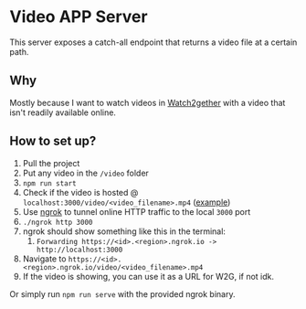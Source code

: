 # Video APP Server

This server exposes a catch-all endpoint that returns a video file at a certain path.

## Why

Mostly because I want to watch videos in [Watch2gether](https://w2g.tv/) with a video that isn't readily available online.

## How to set up?

1. Pull the project
2. Put any video in the `/video` folder
3. `npm run start`
4. Check if the video is hosted @ `localhost:3000/video/<video_filename>.mp4` ([example](https://localhost:3000/video/baku_btch.mp4))
5. Use [ngrok](https://ngrok.com/download) to tunnel online HTTP traffic to the local `3000` port
6. `./ngrok http 3000`
7. ngrok should show something like this in the terminal:
   1. `Forwarding https://<id>.<region>.ngrok.io -> http://localhost:3000`
8. Navigate to `https://<id>.<region>.ngrok.io/video/<video_filename>.mp4`
9. If the video is showing, you can use it as a URL for W2G, if not idk.

Or simply run `npm run serve` with the provided ngrok binary.

